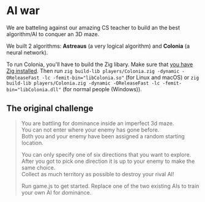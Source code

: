 # AI war

We are batteling against our amazing CS teacher to build an the best algorithm/AI to conquer an 3D maze.

We built 2 algorithms: **Astreaus** (a very logical algorithm) and **Colonia** (a neural network).

To run Colonia, you'll have to build the Zig libary. Make sure that [you have Zig installed](https://ziglang.org/learn/getting-started/). Then run `zig build-lib players/Colonia.zig -dynamic -OReleaseFast -lc -femit-bin="libColonia.so"` (for Linux and macOS) or `zig build-lib players/Colonia.zig -dynamic -OReleaseFast -lc -femit-bin="libColonia.dll"` (for normal people (Windows)).

## The original challenge

> You are battling for dominance inside an imperfect 3d maze.  
> You can not enter where your enemy has gone before.  
> Both you and your enemy have been assigned a random starting location.  
>
> You can only specify one of six directions that you want to explore.  
> After you got to pick one direction it is up to your enemy to make the same choice.  
> Collect as much territory as possible to destroy your rival AI!  
>
> Run game.js to get started. Replace one of the two existing AIs to train your own AI for dominance.  
